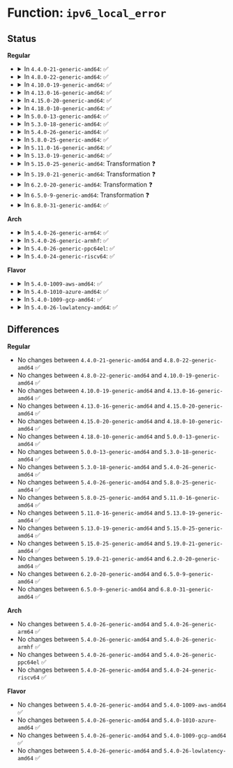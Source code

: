 # Function: <code>ipv6_local_error</code>

## Status
<b>Regular</b>
<ul>
<li>
<details>
<summary>In <code>4.4.0-21-generic-amd64</code>: ✅</summary>

```c
void ipv6_local_error(struct sock * sk, int err, struct flowi6 * fl6, u32 info)
```

```json
{
  "name": "ipv6_local_error",
  "collision_type": "Unique Global",
  "inline_type": "No",
  "funcs": [
    {
      "addr": 18446744071587187520,
      "name": "ipv6_local_error",
      "external": true,
      "loc": "net/ipv6/datagram.c:269",
      "file": "net/ipv6/datagram.c",
      "inline": "seen, unknown",
      "caller_inline": [],
      "caller_func": [
        "net/ipv6/ip6_output.c:ip6_xmit",
        "net/ipv6/raw.c:rawv6_sendmsg",
        "net/ipv6/xfrm6_output.c:xfrm6_local_error"
      ]
    }
  ],
  "symbols": [
    {
      "addr": 18446744071587187520,
      "name": "ipv6_local_error",
      "section": ".text",
      "bind": "STB_GLOBAL",
      "size": 345
    }
  ]
}
```
</details>
</li>
<li>
<details>
<summary>In <code>4.8.0-22-generic-amd64</code>: ✅</summary>

```c
void ipv6_local_error(struct sock * sk, int err, struct flowi6 * fl6, u32 info)
```

```json
{
  "name": "ipv6_local_error",
  "collision_type": "Unique Global",
  "inline_type": "No",
  "funcs": [
    {
      "addr": 18446744071587642352,
      "name": "ipv6_local_error",
      "external": true,
      "loc": "net/ipv6/datagram.c:312",
      "file": "net/ipv6/datagram.c",
      "inline": "seen, unknown",
      "caller_inline": [],
      "caller_func": [
        "net/ipv6/ip6_output.c:ip6_xmit",
        "net/ipv6/raw.c:rawv6_sendmsg",
        "net/ipv6/xfrm6_output.c:xfrm6_local_error"
      ]
    }
  ],
  "symbols": [
    {
      "addr": 18446744071587642352,
      "name": "ipv6_local_error",
      "section": ".text",
      "bind": "STB_GLOBAL",
      "size": 345
    }
  ]
}
```
</details>
</li>
<li>
<details>
<summary>In <code>4.10.0-19-generic-amd64</code>: ✅</summary>

```c
void ipv6_local_error(struct sock * sk, int err, struct flowi6 * fl6, u32 info)
```

```json
{
  "name": "ipv6_local_error",
  "collision_type": "Unique Global",
  "inline_type": "No",
  "funcs": [
    {
      "addr": 18446744071587848864,
      "name": "ipv6_local_error",
      "external": true,
      "loc": "net/ipv6/datagram.c:319",
      "file": "net/ipv6/datagram.c",
      "inline": "seen, unknown",
      "caller_inline": [],
      "caller_func": [
        "net/ipv6/ip6_output.c:ip6_xmit",
        "net/ipv6/raw.c:rawv6_sendmsg",
        "net/ipv6/xfrm6_output.c:xfrm6_local_error"
      ]
    }
  ],
  "symbols": [
    {
      "addr": 18446744071587848864,
      "name": "ipv6_local_error",
      "section": ".text",
      "bind": "STB_GLOBAL",
      "size": 345
    }
  ]
}
```
</details>
</li>
<li>
<details>
<summary>In <code>4.13.0-16-generic-amd64</code>: ✅</summary>

```c
void ipv6_local_error(struct sock * sk, int err, struct flowi6 * fl6, u32 info)
```

```json
{
  "name": "ipv6_local_error",
  "collision_type": "Unique Global",
  "inline_type": "No",
  "funcs": [
    {
      "addr": 18446744071588005952,
      "name": "ipv6_local_error",
      "external": true,
      "loc": "net/ipv6/datagram.c:325",
      "file": "net/ipv6/datagram.c",
      "inline": "seen, unknown",
      "caller_inline": [],
      "caller_func": [
        "net/ipv6/ip6_output.c:ip6_xmit",
        "net/ipv6/raw.c:rawv6_sendmsg",
        "net/ipv6/xfrm6_output.c:xfrm6_local_error"
      ]
    }
  ],
  "symbols": [
    {
      "addr": 18446744071588005952,
      "name": "ipv6_local_error",
      "section": ".text",
      "bind": "STB_GLOBAL",
      "size": 334
    }
  ]
}
```
</details>
</li>
<li>
<details>
<summary>In <code>4.15.0-20-generic-amd64</code>: ✅</summary>

```c
void ipv6_local_error(struct sock * sk, int err, struct flowi6 * fl6, u32 info)
```

```json
{
  "name": "ipv6_local_error",
  "collision_type": "Unique Global",
  "inline_type": "No",
  "funcs": [
    {
      "addr": 18446744071588542816,
      "name": "ipv6_local_error",
      "external": true,
      "loc": "net/ipv6/datagram.c:332",
      "file": "net/ipv6/datagram.c",
      "inline": "seen, unknown",
      "caller_inline": [],
      "caller_func": [
        "net/ipv6/ip6_output.c:ip6_xmit",
        "net/ipv6/raw.c:rawv6_sendmsg",
        "net/ipv6/xfrm6_output.c:xfrm6_local_error"
      ]
    }
  ],
  "symbols": [
    {
      "addr": 18446744071588542816,
      "name": "ipv6_local_error",
      "section": ".text",
      "bind": "STB_GLOBAL",
      "size": 334
    }
  ]
}
```
</details>
</li>
<li>
<details>
<summary>In <code>4.18.0-10-generic-amd64</code>: ✅</summary>

```c
void ipv6_local_error(struct sock * sk, int err, struct flowi6 * fl6, u32 info)
```

```json
{
  "name": "ipv6_local_error",
  "collision_type": "Unique Global",
  "inline_type": "No",
  "funcs": [
    {
      "addr": 18446744071588906912,
      "name": "ipv6_local_error",
      "external": true,
      "loc": "net/ipv6/datagram.c:324",
      "file": "net/ipv6/datagram.c",
      "inline": "seen, unknown",
      "caller_inline": [],
      "caller_func": [
        "net/ipv6/ip6_output.c:ip6_xmit",
        "net/ipv6/raw.c:rawv6_sendmsg",
        "net/ipv6/xfrm6_output.c:xfrm6_local_error"
      ]
    }
  ],
  "symbols": [
    {
      "addr": 18446744071588906912,
      "name": "ipv6_local_error",
      "section": ".text",
      "bind": "STB_GLOBAL",
      "size": 336
    }
  ]
}
```
</details>
</li>
<li>
<details>
<summary>In <code>5.0.0-13-generic-amd64</code>: ✅</summary>

```c
void ipv6_local_error(struct sock * sk, int err, struct flowi6 * fl6, u32 info)
```

```json
{
  "name": "ipv6_local_error",
  "collision_type": "Unique Global",
  "inline_type": "No",
  "funcs": [
    {
      "addr": 18446744071589130496,
      "name": "ipv6_local_error",
      "external": true,
      "loc": "net/ipv6/datagram.c:324",
      "file": "net/ipv6/datagram.c",
      "inline": "seen, unknown",
      "caller_inline": [],
      "caller_func": [
        "net/ipv6/ip6_output.c:ip6_xmit",
        "net/ipv6/raw.c:rawv6_sendmsg",
        "net/ipv6/xfrm6_output.c:xfrm6_local_error"
      ]
    }
  ],
  "symbols": [
    {
      "addr": 18446744071589130496,
      "name": "ipv6_local_error",
      "section": ".text",
      "bind": "STB_GLOBAL",
      "size": 334
    }
  ]
}
```
</details>
</li>
<li>
<details>
<summary>In <code>5.3.0-18-generic-amd64</code>: ✅</summary>

```c
void ipv6_local_error(struct sock * sk, int err, struct flowi6 * fl6, u32 info)
```

```json
{
  "name": "ipv6_local_error",
  "collision_type": "Unique Global",
  "inline_type": "No",
  "funcs": [
    {
      "addr": 18446744071589584432,
      "name": "ipv6_local_error",
      "external": true,
      "loc": "net/ipv6/datagram.c:322",
      "file": "net/ipv6/datagram.c",
      "inline": "seen, unknown",
      "caller_inline": [],
      "caller_func": [
        "net/ipv6/ip6_output.c:ip6_xmit",
        "net/ipv6/xfrm6_output.c:xfrm6_local_error"
      ]
    }
  ],
  "symbols": [
    {
      "addr": 18446744071589584432,
      "name": "ipv6_local_error",
      "section": ".text",
      "bind": "STB_GLOBAL",
      "size": 364
    }
  ]
}
```
</details>
</li>
<li>
<details>
<summary>In <code>5.4.0-26-generic-amd64</code>: ✅</summary>

```c
void ipv6_local_error(struct sock * sk, int err, struct flowi6 * fl6, u32 info)
```

```json
{
  "name": "ipv6_local_error",
  "collision_type": "Unique Global",
  "inline_type": "No",
  "funcs": [
    {
      "addr": 18446744071589808800,
      "name": "ipv6_local_error",
      "external": true,
      "loc": "net/ipv6/datagram.c:322",
      "file": "net/ipv6/datagram.c",
      "inline": "seen, unknown",
      "caller_inline": [],
      "caller_func": [
        "net/ipv6/ip6_output.c:ip6_xmit",
        "net/ipv6/raw.c:rawv6_send_hdrinc",
        "net/ipv6/xfrm6_output.c:xfrm6_local_error"
      ]
    }
  ],
  "symbols": [
    {
      "addr": 18446744071589808800,
      "name": "ipv6_local_error",
      "section": ".text",
      "bind": "STB_GLOBAL",
      "size": 364
    }
  ]
}
```
</details>
</li>
<li>
<details>
<summary>In <code>5.8.0-25-generic-amd64</code>: ✅</summary>

```c
void ipv6_local_error(struct sock * sk, int err, struct flowi6 * fl6, u32 info)
```

```json
{
  "name": "ipv6_local_error",
  "collision_type": "Unique Global",
  "inline_type": "No",
  "funcs": [
    {
      "addr": 18446744071590833392,
      "name": "ipv6_local_error",
      "external": true,
      "loc": "net/ipv6/datagram.c:322",
      "file": "net/ipv6/datagram.c",
      "inline": "seen, unknown",
      "caller_inline": [],
      "caller_func": [
        "net/ipv6/ip6_output.c:ip6_xmit",
        "net/ipv6/raw.c:rawv6_send_hdrinc",
        "net/ipv6/xfrm6_output.c:xfrm6_local_error"
      ]
    }
  ],
  "symbols": [
    {
      "addr": 18446744071590833392,
      "name": "ipv6_local_error",
      "section": ".text",
      "bind": "STB_GLOBAL",
      "size": 367
    }
  ]
}
```
</details>
</li>
<li>
<details>
<summary>In <code>5.11.0-16-generic-amd64</code>: ✅</summary>

```c
void ipv6_local_error(struct sock * sk, int err, struct flowi6 * fl6, u32 info)
```

```json
{
  "name": "ipv6_local_error",
  "collision_type": "Unique Global",
  "inline_type": "No",
  "funcs": [
    {
      "addr": 18446744071590893600,
      "name": "ipv6_local_error",
      "external": true,
      "loc": "net/ipv6/datagram.c:338",
      "file": "net/ipv6/datagram.c",
      "inline": "seen, unknown",
      "caller_inline": [],
      "caller_func": [
        "net/ipv6/ip6_output.c:ip6_xmit",
        "net/ipv6/raw.c:rawv6_send_hdrinc",
        "net/ipv6/xfrm6_output.c:xfrm6_local_error"
      ]
    }
  ],
  "symbols": [
    {
      "addr": 18446744071590893600,
      "name": "ipv6_local_error",
      "section": ".text",
      "bind": "STB_GLOBAL",
      "size": 367
    }
  ]
}
```
</details>
</li>
<li>
<details>
<summary>In <code>5.13.0-19-generic-amd64</code>: ✅</summary>

```c
void ipv6_local_error(struct sock * sk, int err, struct flowi6 * fl6, u32 info)
```

```json
{
  "name": "ipv6_local_error",
  "collision_type": "Unique Global",
  "inline_type": "No",
  "funcs": [
    {
      "addr": 18446744071590822912,
      "name": "ipv6_local_error",
      "external": true,
      "loc": "net/ipv6/datagram.c:338",
      "file": "net/ipv6/datagram.c",
      "inline": "seen, unknown",
      "caller_inline": [],
      "caller_func": [
        "net/ipv6/ip6_output.c:ip6_xmit",
        "net/ipv6/raw.c:rawv6_send_hdrinc",
        "net/ipv6/xfrm6_output.c:xfrm6_local_error"
      ]
    }
  ],
  "symbols": [
    {
      "addr": 18446744071590822912,
      "name": "ipv6_local_error",
      "section": ".text",
      "bind": "STB_GLOBAL",
      "size": 369
    }
  ]
}
```
</details>
</li>
<li>
<details>
<summary>In <code>5.15.0-25-generic-amd64</code>: Transformation ❓</summary>

```c
void ipv6_local_error(struct sock * sk, int err, struct flowi6 * fl6, u32 info)
```

```json
{
  "name": "ipv6_local_error",
  "collision_type": "Unique Global",
  "inline_type": "No",
  "funcs": [
    {
      "addr": 0,
      "name": "ipv6_local_error",
      "external": true,
      "loc": "net/ipv6/datagram.c:338",
      "file": "net/ipv6/datagram.c",
      "inline": "seen, unknown",
      "caller_inline": [],
      "caller_func": [
        "net/ipv6/ip6_output.c:ip6_xmit",
        "net/ipv6/raw.c:rawv6_send_hdrinc",
        "net/ipv6/xfrm6_output.c:xfrm6_local_error"
      ]
    }
  ],
  "symbols": [
    {
      "addr": 18446744071592742910,
      "name": "ipv6_local_error.cold",
      "section": ".text",
      "bind": "STB_LOCAL",
      "size": 34
    },
    {
      "addr": 18446744071591641776,
      "name": "ipv6_local_error",
      "section": ".text",
      "bind": "STB_GLOBAL",
      "size": 390
    }
  ]
}
```
</details>
</li>
<li>
<details>
<summary>In <code>5.19.0-21-generic-amd64</code>: Transformation ❓</summary>

```c
void ipv6_local_error(struct sock * sk, int err, struct flowi6 * fl6, u32 info)
```

```json
{
  "name": "ipv6_local_error",
  "collision_type": "Unique Global",
  "inline_type": "No",
  "funcs": [
    {
      "addr": 0,
      "name": "ipv6_local_error",
      "external": true,
      "loc": "net/ipv6/datagram.c:338",
      "file": "net/ipv6/datagram.c",
      "inline": "seen, unknown",
      "caller_inline": [],
      "caller_func": [
        "net/ipv6/ip6_output.c:ip6_xmit",
        "net/ipv6/raw.c:rawv6_send_hdrinc",
        "net/ipv6/xfrm6_output.c:xfrm6_local_error"
      ]
    }
  ],
  "symbols": [
    {
      "addr": 18446744071594629441,
      "name": "ipv6_local_error.cold",
      "section": ".text",
      "bind": "STB_LOCAL",
      "size": 34
    },
    {
      "addr": 18446744071593335712,
      "name": "ipv6_local_error",
      "section": ".text",
      "bind": "STB_GLOBAL",
      "size": 389
    }
  ]
}
```
</details>
</li>
<li>
<details>
<summary>In <code>6.2.0-20-generic-amd64</code>: Transformation ❓</summary>

```c
void ipv6_local_error(struct sock * sk, int err, struct flowi6 * fl6, u32 info)
```

```json
{
  "name": "ipv6_local_error",
  "collision_type": "Unique Global",
  "inline_type": "No",
  "funcs": [
    {
      "addr": 0,
      "name": "ipv6_local_error",
      "external": true,
      "loc": "net/ipv6/datagram.c:344",
      "file": "net/ipv6/datagram.c",
      "inline": "seen, unknown",
      "caller_inline": [],
      "caller_func": [
        "net/ipv6/ip6_output.c:ip6_xmit",
        "net/ipv6/raw.c:rawv6_send_hdrinc",
        "net/ipv6/xfrm6_output.c:xfrm6_local_error"
      ]
    }
  ],
  "symbols": [
    {
      "addr": 18446744071596363121,
      "name": "ipv6_local_error.cold",
      "section": ".text",
      "bind": "STB_LOCAL",
      "size": 34
    },
    {
      "addr": 18446744071595241440,
      "name": "ipv6_local_error",
      "section": ".text",
      "bind": "STB_GLOBAL",
      "size": 389
    }
  ]
}
```
</details>
</li>
<li>
<details>
<summary>In <code>6.5.0-9-generic-amd64</code>: Transformation ❓</summary>

```c
void ipv6_local_error(struct sock * sk, int err, struct flowi6 * fl6, u32 info)
```

```json
{
  "name": "ipv6_local_error",
  "collision_type": "Unique Global",
  "inline_type": "No",
  "funcs": [
    {
      "addr": 0,
      "name": "ipv6_local_error",
      "external": true,
      "loc": "net/ipv6/datagram.c:344",
      "file": "net/ipv6/datagram.c",
      "inline": "seen, unknown",
      "caller_inline": [],
      "caller_func": [
        "net/ipv6/ip6_output.c:ip6_xmit",
        "net/ipv6/raw.c:rawv6_send_hdrinc",
        "net/ipv6/xfrm6_output.c:xfrm6_local_error"
      ]
    }
  ],
  "symbols": [
    {
      "addr": 18446744071596891366,
      "name": "ipv6_local_error.cold",
      "section": ".text",
      "bind": "STB_LOCAL",
      "size": 25
    },
    {
      "addr": 18446744071595636896,
      "name": "ipv6_local_error",
      "section": ".text",
      "bind": "STB_GLOBAL",
      "size": 385
    }
  ]
}
```
</details>
</li>
<li>
<details>
<summary>In <code>6.8.0-31-generic-amd64</code>: ✅</summary>

```c
void ipv6_local_error(struct sock * sk, int err, struct flowi6 * fl6, u32 info)
```

```json
{
  "name": "ipv6_local_error",
  "collision_type": "Unique Global",
  "inline_type": "No",
  "funcs": [
    {
      "addr": 18446744071596484208,
      "name": "ipv6_local_error",
      "external": true,
      "loc": "net/ipv6/datagram.c:345",
      "file": "net/ipv6/datagram.c",
      "inline": "seen, unknown",
      "caller_inline": [],
      "caller_func": [
        "net/ipv6/ip6_output.c:ip6_xmit",
        "net/ipv6/raw.c:rawv6_send_hdrinc",
        "net/ipv6/xfrm6_output.c:xfrm6_local_error"
      ]
    }
  ],
  "symbols": [
    {
      "addr": 18446744071596484208,
      "name": "ipv6_local_error",
      "section": ".text",
      "bind": "STB_GLOBAL",
      "size": 363
    }
  ]
}
```
</details>
</li>
</ul>
<b>Arch</b>
<ul>
<li>
<details>
<summary>In <code>5.4.0-26-generic-arm64</code>: ✅</summary>

```c
void ipv6_local_error(struct sock * sk, int err, struct flowi6 * fl6, u32 info)
```

```json
{
  "name": "ipv6_local_error",
  "collision_type": "Unique Global",
  "inline_type": "No",
  "funcs": [
    {
      "addr": 18446603336503514288,
      "name": "ipv6_local_error",
      "external": true,
      "loc": "net/ipv6/datagram.c:322",
      "file": "net/ipv6/datagram.c",
      "inline": "seen, unknown",
      "caller_inline": [],
      "caller_func": [
        "net/ipv6/ip6_output.c:ip6_xmit",
        "net/ipv6/raw.c:rawv6_send_hdrinc",
        "net/ipv6/xfrm6_output.c:xfrm6_local_error"
      ]
    }
  ],
  "symbols": [
    {
      "addr": 18446603336503514288,
      "name": "ipv6_local_error",
      "section": ".text",
      "bind": "STB_GLOBAL",
      "size": 332
    }
  ]
}
```
</details>
</li>
<li>
<details>
<summary>In <code>5.4.0-26-generic-armhf</code>: ✅</summary>

```c
void ipv6_local_error(struct sock * sk, int err, struct flowi6 * fl6, u32 info)
```

```json
{
  "name": "ipv6_local_error",
  "collision_type": "Unique Global",
  "inline_type": "No",
  "funcs": [
    {
      "addr": 3236169432,
      "name": "ipv6_local_error",
      "external": true,
      "loc": "net/ipv6/datagram.c:322",
      "file": "net/ipv6/datagram.c",
      "inline": "seen, unknown",
      "caller_inline": [],
      "caller_func": [
        "net/ipv6/ip6_output.c:__ip6_append_data",
        "net/ipv6/ip6_output.c:ip6_xmit",
        "net/ipv6/raw.c:rawv6_send_hdrinc",
        "net/ipv6/xfrm6_output.c:xfrm6_local_error"
      ]
    }
  ],
  "symbols": [
    {
      "addr": 3236169432,
      "name": "ipv6_local_error",
      "section": ".text",
      "bind": "STB_GLOBAL",
      "size": 300
    }
  ]
}
```
</details>
</li>
<li>
<details>
<summary>In <code>5.4.0-26-generic-ppc64el</code>: ✅</summary>

```c
void ipv6_local_error(struct sock * sk, int err, struct flowi6 * fl6, u32 info)
```

```json
{
  "name": "ipv6_local_error",
  "collision_type": "Unique Global",
  "inline_type": "No",
  "funcs": [
    {
      "addr": 13835058055297308528,
      "name": "ipv6_local_error",
      "external": true,
      "loc": "net/ipv6/datagram.c:322",
      "file": "net/ipv6/datagram.c",
      "inline": "seen, unknown",
      "caller_inline": [],
      "caller_func": [
        "net/ipv6/ip6_output.c:ip6_xmit",
        "net/ipv6/raw.c:rawv6_send_hdrinc",
        "net/ipv6/xfrm6_output.c:xfrm6_local_error"
      ]
    }
  ],
  "symbols": [
    {
      "addr": 13835058055297308528,
      "name": "ipv6_local_error",
      "section": ".text",
      "bind": "STB_GLOBAL",
      "size": 480
    }
  ]
}
```
</details>
</li>
<li>
<details>
<summary>In <code>5.4.0-24-generic-riscv64</code>: ✅</summary>

```c
void ipv6_local_error(struct sock * sk, int err, struct flowi6 * fl6, u32 info)
```

```json
{
  "name": "ipv6_local_error",
  "collision_type": "Unique Global",
  "inline_type": "No",
  "funcs": [
    {
      "addr": 18446743936279485514,
      "name": "ipv6_local_error",
      "external": true,
      "loc": "net/ipv6/datagram.c:322",
      "file": "net/ipv6/datagram.c",
      "inline": "seen, unknown",
      "caller_inline": [],
      "caller_func": [
        "net/ipv6/ip6_output.c:ip6_xmit",
        "net/ipv6/raw.c:rawv6_send_hdrinc",
        "net/ipv6/xfrm6_output.c:xfrm6_local_error"
      ]
    }
  ],
  "symbols": [
    {
      "addr": 18446743936279485514,
      "name": "ipv6_local_error",
      "section": ".text",
      "bind": "STB_GLOBAL",
      "size": 292
    }
  ]
}
```
</details>
</li>
</ul>
<b>Flavor</b>
<ul>
<li>
<details>
<summary>In <code>5.4.0-1009-aws-amd64</code>: ✅</summary>

```c
void ipv6_local_error(struct sock * sk, int err, struct flowi6 * fl6, u32 info)
```

```json
{
  "name": "ipv6_local_error",
  "collision_type": "Unique Global",
  "inline_type": "No",
  "funcs": [
    {
      "addr": 18446744071589413168,
      "name": "ipv6_local_error",
      "external": true,
      "loc": "net/ipv6/datagram.c:322",
      "file": "net/ipv6/datagram.c",
      "inline": "seen, unknown",
      "caller_inline": [],
      "caller_func": [
        "net/ipv6/ip6_output.c:ip6_xmit",
        "net/ipv6/raw.c:rawv6_send_hdrinc",
        "net/ipv6/xfrm6_output.c:xfrm6_local_error"
      ]
    }
  ],
  "symbols": [
    {
      "addr": 18446744071589413168,
      "name": "ipv6_local_error",
      "section": ".text",
      "bind": "STB_GLOBAL",
      "size": 364
    }
  ]
}
```
</details>
</li>
<li>
<details>
<summary>In <code>5.4.0-1010-azure-amd64</code>: ✅</summary>

```c
void ipv6_local_error(struct sock * sk, int err, struct flowi6 * fl6, u32 info)
```

```json
{
  "name": "ipv6_local_error",
  "collision_type": "Unique Global",
  "inline_type": "No",
  "funcs": [
    {
      "addr": 18446744071589138160,
      "name": "ipv6_local_error",
      "external": true,
      "loc": "net/ipv6/datagram.c:322",
      "file": "net/ipv6/datagram.c",
      "inline": "seen, unknown",
      "caller_inline": [],
      "caller_func": [
        "net/ipv6/ip6_output.c:ip6_xmit",
        "net/ipv6/raw.c:rawv6_send_hdrinc",
        "net/ipv6/xfrm6_output.c:xfrm6_local_error"
      ]
    }
  ],
  "symbols": [
    {
      "addr": 18446744071589138160,
      "name": "ipv6_local_error",
      "section": ".text",
      "bind": "STB_GLOBAL",
      "size": 364
    }
  ]
}
```
</details>
</li>
<li>
<details>
<summary>In <code>5.4.0-1009-gcp-amd64</code>: ✅</summary>

```c
void ipv6_local_error(struct sock * sk, int err, struct flowi6 * fl6, u32 info)
```

```json
{
  "name": "ipv6_local_error",
  "collision_type": "Unique Global",
  "inline_type": "No",
  "funcs": [
    {
      "addr": 18446744071589850032,
      "name": "ipv6_local_error",
      "external": true,
      "loc": "net/ipv6/datagram.c:322",
      "file": "net/ipv6/datagram.c",
      "inline": "seen, unknown",
      "caller_inline": [],
      "caller_func": [
        "net/ipv6/ip6_output.c:ip6_xmit",
        "net/ipv6/raw.c:rawv6_send_hdrinc",
        "net/ipv6/xfrm6_output.c:xfrm6_local_error"
      ]
    }
  ],
  "symbols": [
    {
      "addr": 18446744071589850032,
      "name": "ipv6_local_error",
      "section": ".text",
      "bind": "STB_GLOBAL",
      "size": 364
    }
  ]
}
```
</details>
</li>
<li>
<details>
<summary>In <code>5.4.0-26-lowlatency-amd64</code>: ✅</summary>

```c
void ipv6_local_error(struct sock * sk, int err, struct flowi6 * fl6, u32 info)
```

```json
{
  "name": "ipv6_local_error",
  "collision_type": "Unique Global",
  "inline_type": "No",
  "funcs": [
    {
      "addr": 18446744071589901424,
      "name": "ipv6_local_error",
      "external": true,
      "loc": "net/ipv6/datagram.c:322",
      "file": "net/ipv6/datagram.c",
      "inline": "seen, unknown",
      "caller_inline": [],
      "caller_func": [
        "net/ipv6/ip6_output.c:ip6_xmit",
        "net/ipv6/raw.c:rawv6_send_hdrinc",
        "net/ipv6/xfrm6_output.c:xfrm6_local_error"
      ]
    }
  ],
  "symbols": [
    {
      "addr": 18446744071589901424,
      "name": "ipv6_local_error",
      "section": ".text",
      "bind": "STB_GLOBAL",
      "size": 364
    }
  ]
}
```
</details>
</li>
</ul>

## Differences
<b>Regular</b>
<ul>
<li>
No changes between <code>4.4.0-21-generic-amd64</code> and <code>4.8.0-22-generic-amd64</code> ✅
</li>
<li>
No changes between <code>4.8.0-22-generic-amd64</code> and <code>4.10.0-19-generic-amd64</code> ✅
</li>
<li>
No changes between <code>4.10.0-19-generic-amd64</code> and <code>4.13.0-16-generic-amd64</code> ✅
</li>
<li>
No changes between <code>4.13.0-16-generic-amd64</code> and <code>4.15.0-20-generic-amd64</code> ✅
</li>
<li>
No changes between <code>4.15.0-20-generic-amd64</code> and <code>4.18.0-10-generic-amd64</code> ✅
</li>
<li>
No changes between <code>4.18.0-10-generic-amd64</code> and <code>5.0.0-13-generic-amd64</code> ✅
</li>
<li>
No changes between <code>5.0.0-13-generic-amd64</code> and <code>5.3.0-18-generic-amd64</code> ✅
</li>
<li>
No changes between <code>5.3.0-18-generic-amd64</code> and <code>5.4.0-26-generic-amd64</code> ✅
</li>
<li>
No changes between <code>5.4.0-26-generic-amd64</code> and <code>5.8.0-25-generic-amd64</code> ✅
</li>
<li>
No changes between <code>5.8.0-25-generic-amd64</code> and <code>5.11.0-16-generic-amd64</code> ✅
</li>
<li>
No changes between <code>5.11.0-16-generic-amd64</code> and <code>5.13.0-19-generic-amd64</code> ✅
</li>
<li>
No changes between <code>5.13.0-19-generic-amd64</code> and <code>5.15.0-25-generic-amd64</code> ✅
</li>
<li>
No changes between <code>5.15.0-25-generic-amd64</code> and <code>5.19.0-21-generic-amd64</code> ✅
</li>
<li>
No changes between <code>5.19.0-21-generic-amd64</code> and <code>6.2.0-20-generic-amd64</code> ✅
</li>
<li>
No changes between <code>6.2.0-20-generic-amd64</code> and <code>6.5.0-9-generic-amd64</code> ✅
</li>
<li>
No changes between <code>6.5.0-9-generic-amd64</code> and <code>6.8.0-31-generic-amd64</code> ✅
</li>
</ul>
<b>Arch</b>
<ul>
<li>
No changes between <code>5.4.0-26-generic-amd64</code> and <code>5.4.0-26-generic-arm64</code> ✅
</li>
<li>
No changes between <code>5.4.0-26-generic-amd64</code> and <code>5.4.0-26-generic-armhf</code> ✅
</li>
<li>
No changes between <code>5.4.0-26-generic-amd64</code> and <code>5.4.0-26-generic-ppc64el</code> ✅
</li>
<li>
No changes between <code>5.4.0-26-generic-amd64</code> and <code>5.4.0-24-generic-riscv64</code> ✅
</li>
</ul>
<b>Flavor</b>
<ul>
<li>
No changes between <code>5.4.0-26-generic-amd64</code> and <code>5.4.0-1009-aws-amd64</code> ✅
</li>
<li>
No changes between <code>5.4.0-26-generic-amd64</code> and <code>5.4.0-1010-azure-amd64</code> ✅
</li>
<li>
No changes between <code>5.4.0-26-generic-amd64</code> and <code>5.4.0-1009-gcp-amd64</code> ✅
</li>
<li>
No changes between <code>5.4.0-26-generic-amd64</code> and <code>5.4.0-26-lowlatency-amd64</code> ✅
</li>
</ul>
